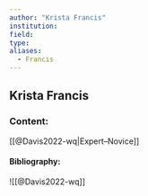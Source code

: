 ```yaml
---
author: "Krista Francis"
institution:
field:
type:
aliases:
  - Francis
---
```


## Krista Francis

### Content:
[[@Davis2022-wq|Expert–Novice]]

#### Bibliography:

![[@Davis2022-wq]]